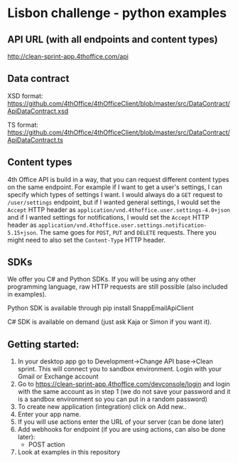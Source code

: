 # Lisbon challenge - python examples

## API URL (with all endpoints and content types)
http://clean-sprint-app.4thoffice.com/api

## Data contract
XSD format: https://github.com/4thOffice/4thOfficeClient/blob/master/src/DataContract/ApiDataContract.xsd

TS format: https://github.com/4thOffice/4thOfficeClient/blob/master/src/DataContract/ApiDataContract.ts

## Content types
4th Office API is build in a way, that you can request different content types on the same endpoint. For example if I want to get a user's settings, I can specify which types of settings I want. I would always do a `GET` request to `/user/settings` endpoint, but if I wanted general settings, I would set the `Accept` HTTP header as `application/vnd.4thoffice.user.settings-4.0+json` and if I wanted settings for notifications, I would set the `Accept` HTTP header as `application/vnd.4thoffice.user.settings.notification-5.15+json`. The same goes for `POST`, `PUT` and `DELETE` requests. There you might need to also set the `Content-Type` HTTP header. 

## SDKs

We offer you C# and Python SDKs. If you will be using any other programming language, raw HTTP requests are still possible (also included in examples).

Python SDK is available through pip install SnappEmailApiClient

C# SDK is available on demand (just ask Kaja or Simon if you want it).

##  Getting started:

1. In your desktop app go to Development->Change API base->Clean sprint. This will connect you to sandbox environment. Login with your Gmail or Exchange account
2. Go to https://clean-sprint-app.4thoffice.com/devconsole/login and login with the same account as in step 1 (we do not save your password and it is a sandbox environment so you can put in a random password)
3. To create new application (integration) click on Add new..
4. Enter your app name.
5. If you will use actions enter the URL of your server (can be done later)
6. Add webhooks for endpoint (if you are using actions, can also be done later): 
    - POST action 
7. Look at examples in this repository